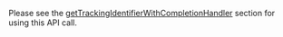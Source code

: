 Please see the [getTrackingIdentifierWithCompletionHandler](#gettrackingidentifierwithcompletionhandler) section for using this API call.